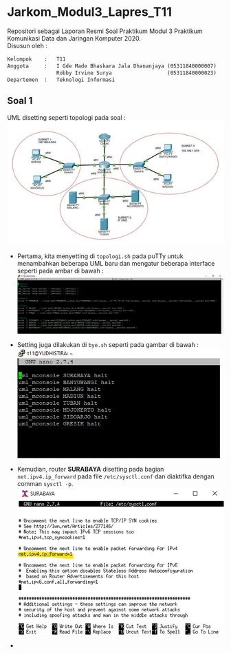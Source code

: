 # Jarkom_Modul3_Lapres_T11
Repositori sebagai Laporan Resmi Soal Praktikum Modul 3 Praktikum Komunikasi Data dan Jaringan Komputer 2020.\
Disusun oleh :
```
Kelompok    :   T11
Anggota     :   I Gde Made Bhaskara Jala Dhananjaya (05311840000007)
                Robby Irvine Surya                  (05311840000023)
Departemen  :   Teknologi Informasi
```
## Soal 1
UML disetting seperti topologi pada soal : \
![](https://github.com/Bhaskaraa/Jarkom_Modul3_Lapres_T11/blob/main/Modul3/uml%20template.png)

- Pertama, kita menyetting di `topologi.sh` pada puTTy untuk menambahkan beberapa UML baru dan mengatur beberapa interface seperti pada ambar di bawah : \
![](https://github.com/Bhaskaraa/Jarkom_Modul3_Lapres_T11/blob/main/Modul3/topolohi.png)

- Setting juga dilakukan di `bye.sh` seperti pada gambar di bawah : \
![](https://github.com/Bhaskaraa/Jarkom_Modul3_Lapres_T11/blob/main/Modul3/byw.png)

- Kemudian, router **SURABAYA** disetting pada bagian `net.ipv4.ip_forward` pada file `/etc/sysctl.conf` dan diaktifka dengan comman `sysctl -p`. \
![](https://github.com/Bhaskaraa/Jarkom_Modul3_Lapres_T11/blob/main/Modul3/0.png)

- 
